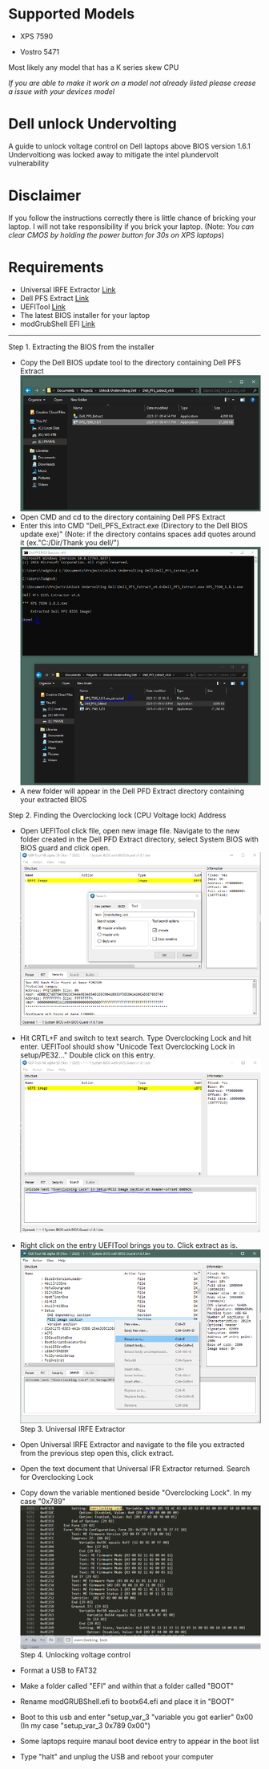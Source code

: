 # Supported Models

- XPS
  7590

- Vostro 
  5471

Most likely any model that has a K series skew CPU

*If you are able to make it work on a model not already listed please crease a issue with your devices model*

# Dell unlock Undervolting
A guide to unlock voltage control on Dell laptops above BIOS version 1.6.1
Undervoltiong was locked away to mitigate the intel plundervolt vulnerability

# Disclaimer
If you follow the instructions correctly there is little chance of bricking your laptop. I will not take responsibility if you brick your laptop. (Note: *You can clear CMOS by holding the power button for 30s on XPS laptops*)

# Requirements
* Universal IRFE Extractor [Link](https://github.com/LongSoft/Universal-IFR-Extractor/releases)
* Dell PFS Extract [Link](https://github.com/platomav/BIOSUtilities/releases)
* UEFITool [Link](https://github.com/LongSoft/UEFITool/releases)
* The latest BIOS installer for your laptop 
* modGrubShell EFI [Link](https://github.com/datasone/grub-mod-setup_var/releases/tag/1.1)
----

Step 1. Extracting the BIOS from the installer

* Copy the Dell BIOS update tool to the directory containing Dell PFS Extract 
![Step 1](https://github.com/tadghh/Dell-unlock-undervolting/blob/main/Pictures/step1pt1.PNG)
* Open CMD and cd to the directory containing Dell PFS Extract
* Enter this into CMD "Dell_PFS_Extract.exe (Directory to the Dell BIOS update exe)"	(Note: if the directory contains spaces add quotes around it (ex."C:/Dir/Thank you dell/")
![Step 2](https://github.com/tadghh/Dell-unlock-undervolting/blob/main/Pictures/step1pt2.PNG)
* A new folder will appear in the Dell PFD Extract directory containing your extracted BIOS

Step 2. Finding the Overclocking lock (CPU Voltage lock) Address 

* Open UEFITool click file, open new image file. Navigate to the new folder created in the Dell PFD Extract directory, select System BIOS with BIOS guard and click open.
![Step 2 pt 1](https://github.com/tadghh/Dell-unlock-undervolting/blob/main/Pictures/step2pt1.PNG)
* Hit CRTL+F and switch to text search. Type Overclocking Lock and hit enter. UEFITool should show "Unicode Text Overclocking Lock in setup/PE32..." Double click on this entry.
![Step 2 pt 2](https://github.com/tadghh/Dell-unlock-undervolting/blob/main/Pictures/step2pt2.PNG)
* Right click on the entry UEFITool brings you to. Click extract as is.
 ![Step 2 pt 3](https://github.com/tadghh/Dell-unlock-undervolting/blob/main/Pictures/step2pt3.PNG)
Step 3. Universal IRFE Extractor

* Open Universal IRFE Extractor and navigate to the file you extracted from the previous step open this, click extract.
* Open the text document that Universal IFR Extractor returned. Search for Overclocking Lock
* Copy down the variable mentioned beside "Overclocking Lock". In my case "0x789"
![Step 3 pt 1](https://github.com/tadghh/Dell-unlock-undervolting/blob/main/Pictures/step3pt1.PNG)
Step 4. Unlocking voltage control

* Format a USB to FAT32
* Make a folder called "EFI" and within that a folder called "BOOT"
* Rename modGRUBShell.efi to bootx64.efi and place it in "BOOT"
* Boot to this usb and enter "setup_var_3 "variable you got earlier" 0x00 (In my case "setup_var_3 0x789 0x00")
* Some laptops require manaul boot device entry to appear in the boot list
* Type "halt" and unplug the USB and reboot your computer
